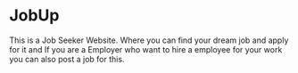 # JobUp
This is a Job Seeker Website. Where you can find your dream job and apply for it and If you are a Employer who want to hire a employee for your work you can also post a job for this.
